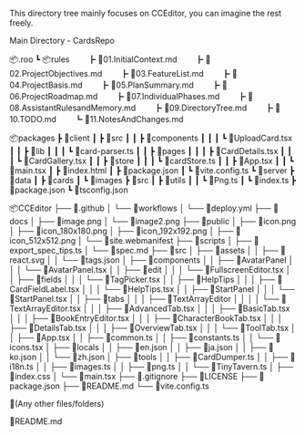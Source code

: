 This directory tree mainly focuses on CCEditor, you can imagine the rest freely.

Main Directory - CardsRepo 

📦.roo
┗ 📦rules
　　┣ 📜01.InitialContext.md
　　┣ 📜02.ProjectObjectives.md
　　┣ 📜03.FeatureList.md
　　┣ 📜04.ProjectBasis.md
　　┣ 📜05.PlanSummary.md
　　┣ 📜06.ProjectRoadmap.md
　　┣ 📜07.IndividualPhases.md
　　┣ 📜08.AssistantRulesandMemory.md
　　┣ 📜09.DirectoryTree.md
　　┣ 📜10.TODO.md
　　┗ 📜11.NotesAndChanges.md

📦packages
 ┣ 📂client
 ┃ ┣ 📂src
 ┃ ┃ ┣ 📂components
 ┃ ┃ ┃ ┗ 📜UploadCard.tsx
 ┃ ┃ ┣ 📂lib
 ┃ ┃ ┃ ┗ 📜card-parser.ts
 ┃ ┃ ┣ 📂pages
 ┃ ┃ ┃ ┣ 📜CardDetails.tsx
 ┃ ┃ ┃ ┗ 📜CardGallery.tsx
 ┃ ┃ ┣ 📂store
 ┃ ┃ ┃ ┗ 📜cardStore.ts
 ┃ ┃ ┣ 📜App.tsx
 ┃ ┃ ┗ 📜main.tsx
 ┃ ┣ 📜index.html
 ┃ ┣ 📜package.json
 ┃ ┗ 📜vite.config.ts
 ┗ 📂server
   ┣ 📂data
   ┃ ┣ 📂cards
   ┃ ┗ 📂images
   ┣ 📂src
   ┃ ┣ 📂utils
   ┃ ┃ ┗ 📜Png.ts
   ┃ ┗ 📜index.ts
   ┣ 📜package.json
   ┗ 📜tsconfig.json

📦CCEditor
├── 📂.github
│   └── 📂workflows
│       └── 📜deploy.yml
├── 📂docs
│   ├── 📜image.png
│   └── 📜image2.png
├── 📂public
│   ├── 📜icon.png
│   ├── 📜icon_180x180.png
│   ├── 📜icon_192x192.png
│   ├── 📜icon_512x512.png
│   └── 📜site.webmanifest
├── 📂scripts
│   ├── 📜export_spec_tips.ts
│   └── 📜spec.md
├── 📂src
│   ├── 📂assets
│   │   ├── 📜react.svg
│   │   └── 📜tags.json
│   ├── 📂components
│   │   ├── 📂AvatarPanel
│   │   │   └── 📜AvatarPanel.tsx
│   │   ├── 📂edit
│   │   │   └── 📜FullscreenEditor.tsx
│   │   ├── 📂fields
│   │   │   └── 📜TagPicker.tsx
│   │   ├── 📂HelpTips
│   │   │   ├── 📜CardFieldLabel.tsx
│   │   │   └── 📜HelpTips.tsx
│   │   ├── 📂StartPanel
│   │   │   └── 📜StartPanel.tsx
│   │   ├── 📂tabs
│   │   │   ├── 📂TextArrayEditor
│   │   │   │   └── 📜TextArrayEditor.tsx
│   │   │   ├── 📜AdvancedTab.tsx
│   │   │   ├── 📜BasicTab.tsx
│   │   │   ├── 📜BookEntryEditor.tsx
│   │   │   ├── 📜CharacterBookTab.tsx
│   │   │   ├── 📜DetailsTab.tsx
│   │   │   ├── 📜OverviewTab.tsx
│   │   │   └── 📜ToolTab.tsx
│   │   ├── 📜App.tsx
│   │   ├── 📜common.ts
│   │   ├── 📜constants.ts
│   │   └── 📜icons.tsx
│   ├── 📂locals
│   │   ├── 📜en.json
│   │   ├── 📜ja.json
│   │   ├── 📜ko.json
│   │   └── 📜zh.json
│   ├── 📂tools
│   │   ├── 📜CardDumper.ts
│   │   ├── 📜i18n.ts
│   │   ├── 📜images.ts
│   │   ├── 📜png.ts
│   │   └── 📜TinyTavern.ts
│   ├── 📜index.css
│   └── 📜main.tsx
├── 📜.gitignore
├── 📜LICENSE
├── 📜package.json
├── 📜README.md
└── 📜vite.config.ts

📜(Any other files/folders)

📜README.md
